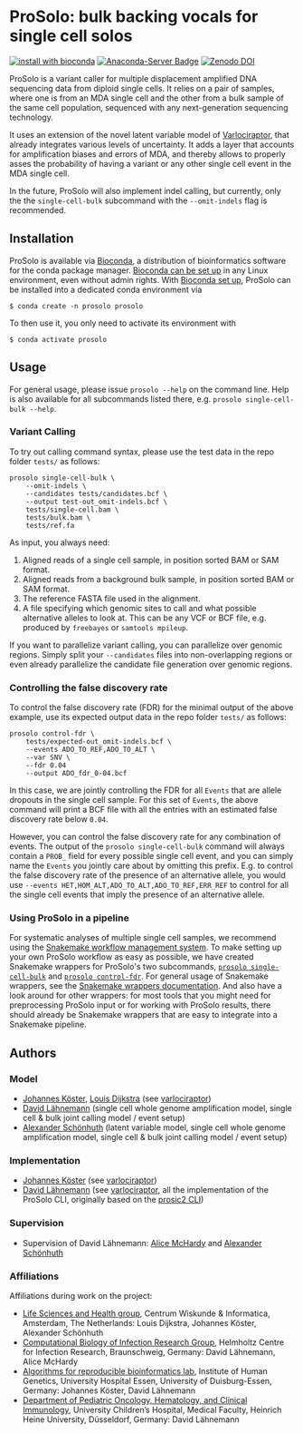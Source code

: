 # ProSolo: bulk backing vocals for single cell solos

[![install with bioconda](https://img.shields.io/badge/install%20with-bioconda-brightgreen.svg?style=flat-square)](http://bioconda.github.io/recipes/prosolo/README.html)
[![Anaconda-Server Badge](https://anaconda.org/bioconda/prosolo/badges/downloads.svg)](http://bioconda.github.io/recipes/prosolo/README.html)
[![Zenodo DOI](https://zenodo.org/badge/80540962.svg)](https://doi.org/10.5281/zenodo.5366554)



ProSolo is a variant caller for multiple displacement amplified DNA sequencing data from diploid single cells. It relies on a pair of samples, where one is from an MDA single cell and the other from a bulk sample of the same cell population, sequenced with any next-generation sequencing technology.

It uses an extension of the novel latent variable model of [Varlociraptor](https://github.com/varlociraptor/varlociraptor), that already integrates various levels of uncertainty. It adds a layer that accounts for amplification biases and errors of MDA, and thereby allows to properly asses the probability of having a variant or any other single cell event in the MDA single cell.

In the future, ProSolo will also implement indel calling, but currently, only the the `single-cell-bulk` subcommand with the `--omit-indels` flag is recommended.

## Installation

ProSolo is available via [Bioconda](https://bioconda.github.io), a distribution of bioinformatics software for the conda package manager.
[Bioconda can be set up](https://bioconda.github.io/user/install.html) in any Linux environment, even without admin rights.
With [Bioconda set up](https://bioconda.github.io/user/install.html), ProSolo can be installed into a dedicated conda environment via

    $ conda create -n prosolo prosolo


To then use it, you only need to activate its environment with

    $ conda activate prosolo

## Usage

For general usage, please issue `prosolo --help` on the command line. Help is also available for all subcommands listed there, e.g. `prosolo single-cell-bulk --help`.

### Variant Calling

To try out calling command syntax, please use the test data in the repo folder `tests/` as follows:
```
prosolo single-cell-bulk \
    --omit-indels \
    --candidates tests/candidates.bcf \
    --output test-out_omit-indels.bcf \
    tests/single-cell.bam \
    tests/bulk.bam \
    tests/ref.fa
```
As input, you always need:

1. Aligned reads of a single cell sample, in position sorted BAM or SAM format.
2. Aligned reads from a background bulk sample, in position sorted BAM or SAM format.
3. The reference FASTA file used in the alignment.
4. A file specifying which genomic sites to call and what possible alternative alleles to look at. This can be any VCF or BCF file, e.g. produced by `freebayes` or `samtools mpileup`.

If you want to parallelize variant calling, you can parallelize over genomic regions. Simply split your `--candidates` files into non-overlapping regions or even already parallelize the candidate file generation over genomic regions.

### Controlling the false discovery rate

To control the false discovery rate (FDR) for the minimal output of the above example, use its expected output data in the repo folder `tests/` as follows:
```
prosolo control-fdr \
    tests/expected-out_omit-indels.bcf \
    --events ADO_TO_REF,ADO_TO_ALT \
    --var SNV \
    --fdr 0.04
    --output ADO_fdr_0-04.bcf
```
In this case, we are jointly controlling the FDR for all `Events` that are allele dropouts in the single cell sample. For this set of `Events`, the above command will print a BCF file with all the entries with an estimated false discovery rate below `0.04`.

However, you can control the false discovery rate for any combination of events. The output of the `prosolo single-cell-bulk` command will always contain a `PROB_` field for every possible single cell event, and you can simply name the `Events` you jointly care about by omitting this prefix. E.g. to control the false discovery rate of the presence of an alternative allele, you would use `--events HET,HOM_ALT,ADO_TO_ALT,ADO_TO_REF,ERR_REF` to control for all the single cell events that imply the presence of an alternative allele.

### Using ProSolo in a pipeline

For systematic analyses of multiple single cell samples, we recommend using the [Snakemake workflow management system](https://snakemake.readthedocs.io/en/latest/). To make setting up your own ProSolo workflow as easy as possible, we have created Snakemake wrappers for ProSolo's two subcommands, [`prosolo single-cell-bulk`](https://snakemake-wrappers.readthedocs.io/en/stable/wrappers/prosolo/single-cell-bulk.html) and [`prosolo control-fdr`](https://snakemake-wrappers.readthedocs.io/en/stable/wrappers/prosolo/control-fdr.html). For general usage of Snakemake wrappers, see the [Snakemake wrappers documentation](https://snakemake-wrappers.readthedocs.io/en/stable/index.html). And also have a look around for other wrappers: for most tools that you might need for preprocessing ProSolo input or for working with ProSolo results, there should already be Snakemake wrappers that are easy to integrate into a Snakemake pipeline.

## Authors

### Model

* [Johannes Köster](https://github.com/johanneskoester), [Louis Dijkstra](https://github.com/louisdijkstra) (see [varlociraptor](https://github.com/varlociraptor/varlociraptor))
* [David Lähnemann](https://github.com/dlaehnemann) (single cell whole genome amplification model, single cell & bulk joint calling model / event setup)
* [Alexander Schönhuth](https://github.com/aschoen) (latent variable model, single cell whole genome amplification model, single cell & bulk joint calling model / event setup)

### Implementation

* [Johannes Köster](https://github.com/johanneskoester) (see [varlociraptor](https://github.com/varlociraptor/varlociraptor))
* [David Lähnemann](https://github.com/dlaehnemann) (see [varlociraptor](https://github.com/varlociraptor/varlociraptor), all the implementation of the ProSolo CLI, originally based on the [prosic2 CLI](https://github.com/PROSIC/prosic2))

### Supervision

* Supervision of David Lähnemann: [Alice McHardy](https://github.com/alicemchardy) and [Alexander Schönhuth](https://github.com/aschoen)

### Affiliations

Affiliations during work on the project:

* [Life Sciences and Health group](https://www.cwi.nl/research/groups/life-sciences-and-health), Centrum Wiskunde & Informatica, Amsterdam, The Netherlands: Louis Dijkstra, Johannes Köster, Alexander Schönhuth
* [Computational Biology of Infection Research Group](https://www.helmholtz-hzi.de/en/research/research_topics/bacterial_and_viral_pathogens/computational_biology_of_infection_research/our_research/), Helmholtz Centre for Infection Research, Braunschweig, Germany: David Lähnemann, Alice McHardy
* [Algorithms for reproducible bioinformatics lab](https://koesterlab.github.io/), Institute of Human Genetics, University Hospital Essen, University of Duisburg-Essen, Germany: Johannes Köster, David Lähnemann
* [Department of Pediatric Oncology, Hematology, and Clinical Immunology](https://www.uniklinik-duesseldorf.de/en/unternehmen/kliniken/department-of-paediatric-oncology-haematology-and-immunology/), University Children’s Hospital, Medical Faculty, Heinrich Heine University, Düsseldorf, Germany: David Lähnemann

